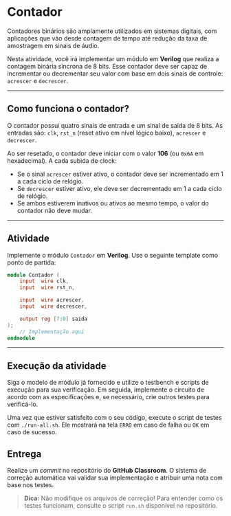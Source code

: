 # Contador

Contadores binários são amplamente utilizados em sistemas digitais, com aplicações que vão desde contagem de tempo até redução da taxa de amostragem em sinais de áudio.

Nesta atividade, você irá implementar um módulo em **Verilog** que realiza a contagem binária síncrona de 8 bits. Esse contador deve ser capaz de incrementar ou decrementar seu valor com base em dois sinais de controle: `acrescer` e `decrescer`.

---

## Como funciona o contador?

O contador possui quatro sinais de entrada e um sinal de saída de 8 bits. As entradas são: `clk`, `rst_n` (reset ativo em nível lógico baixo), `acrescer` e `decrescer`.

Ao ser resetado, o contador deve iniciar com o valor **106** (ou `0x6A` em hexadecimal). A cada subida de clock:

- Se o sinal `acrescer` estiver ativo, o contador deve ser incrementado em 1 a cada ciclo de relógio.  
- Se `decrescer` estiver ativo, ele deve ser decrementado em 1 a cada ciclo de relógio.  
- Se ambos estiverem inativos ou ativos ao mesmo tempo, o valor do contador não deve mudar.

---

## Atividade

Implemente o módulo `Contador` em **Verilog**. Use o seguinte template como ponto de partida:

```verilog
module Contador (
    input  wire clk,
    input  wire rst_n,

    input  wire acrescer,
    input  wire decrescer,

    output reg [7:0] saida
);
    // Implementação aqui
endmodule
```

---
## Execução da atividade

Siga o modelo de módulo já fornecido e utilize o testbench e scripts de execução para sua verificação. Em seguida, implemente o circuito de acordo com as especificações e, se necessário, crie outros testes para verificá-lo.

Uma vez que estiver satisfeito com o seu código, execute o script de testes com `./run-all.sh`. Ele mostrará na tela `ERRO` em caso de falha ou `OK` em caso de sucesso.

## Entrega

Realize um *commit* no repositório do **GitHub Classroom**. O sistema de correção automática vai validar sua implementação e atribuir uma nota com base nos testes.

> **Dica:**  Não modifique os arquivos de correção! Para entender como os testes funcionam, consulte o script `run.sh` disponível no repositório.
